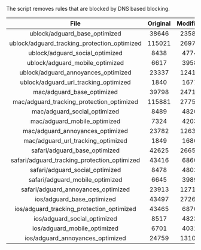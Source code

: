 The script removes rules that are blocked by DNS based blocking.


| File | Original | Modified |
|:----:|:-----:|:-----:|
| ublock/adguard_base_optimized | 38646 | 23583 |
| ublock/adguard_tracking_protection_optimized | 115021 | 26972 |
| ublock/adguard_social_optimized | 8438 | 4774 |
| ublock/adguard_mobile_optimized | 6617 | 3958 |
| ublock/adguard_annoyances_optimized | 23337 | 12411 |
| ublock/adguard_url_tracking_optimized | 1840 | 1677 |
| mac/adguard_base_optimized | 39798 | 24712 |
| mac/adguard_tracking_protection_optimized | 115881 | 27755 |
| mac/adguard_social_optimized | 8489 | 4820 |
| mac/adguard_mobile_optimized | 7324 | 4203 |
| mac/adguard_annoyances_optimized | 23782 | 12638 |
| mac/adguard_url_tracking_optimized | 1849 | 1686 |
| safari/adguard_base_optimized | 42625 | 26657 |
| safari/adguard_tracking_protection_optimized | 43416 | 6860 |
| safari/adguard_social_optimized | 8478 | 4803 |
| safari/adguard_mobile_optimized | 6645 | 3989 |
| safari/adguard_annoyances_optimized | 23913 | 12717 |
| ios/adguard_base_optimized | 43497 | 27267 |
| ios/adguard_tracking_protection_optimized | 43465 | 6870 |
| ios/adguard_social_optimized | 8517 | 4823 |
| ios/adguard_mobile_optimized | 6701 | 4031 |
| ios/adguard_annoyances_optimized | 24759 | 13108 |